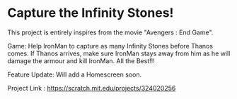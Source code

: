# Capture the Infinity Stones!

This project is entirely inspires from the movie "Avengers : End Game".

Game: Help IronMan to capture as many Infinity Stones before Thanos comes.
If Thanos arrives, make sure IronMan stays away from him as he will damage the armour and kill IronMan. All the Best!!!

Feature Update: Will add a Homescreen soon.


Project Link : https://scratch.mit.edu/projects/324020256
